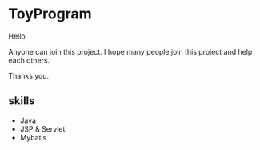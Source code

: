 # ToyProgram

Hello

Anyone can join this project. I hope many people join this project and help each others.

Thanks you.

## skills
- Java
- JSP & Servlet
- Mybatis
